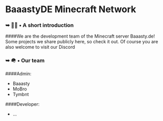 # BaaastyDE Minecraft Network


### ➥ 🙋‍♀️ • A short introduction

####We are the development team of the Minecraft server Baaasty.de! Some projects we share publicly here, so check it out. Of course you are also welcome to visit our Discord


### ➥ 🪖 • Our team

####Admin:
- Baaasty
- MoBro
- Tymbnt

####Developer:
- ...
